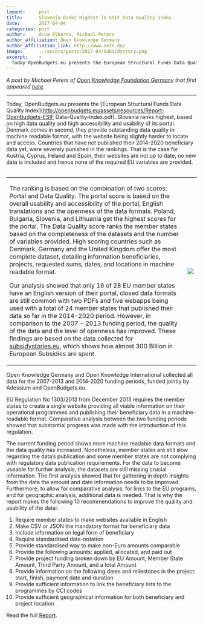 ```yaml
---
layout:     post
title:      Slovenia Ranks Highest in ESIF Data Quality Index
date:       2017-04-04
categories: post
author:     Anna Alberts, Michael Peters
author_affiliation: Open Knowledge Germany
author_affiliation_link: http://www.okfn.de/
image:      ../assets/posts/2017-04/Subsidystory.png
excerpt:    >
  Today OpenBudgets.eu presents the European Structural Funds Data Quality Index. Slovenia ranks highest, based on high data quality and high accessibility and usability of its portal.
---
```

_A post by Michael Peters of [Open Knowledge Foundation Germany](http://okfn.de/) that first appeared [here](https://okfn.de/blog/2017/04/esif-data-quality-index/)._

---


Today, OpenBudgets.eu presents the [European Structural Funds Data Quality Index](http://openbudgets.eu/assets/resources/Report-OpenBudgets-ESIF Data-Quality-Index.pdf). Slovenia ranks highest, based on high data quality and high accessibility and usability of its portal. Denmark comes in second, they provide outstanding data quality in machine readable format, with the website being slightly harder to locate and access. Countries that have not published their 2014-2020 beneficiary data yet, were severely punished in the rankings. That is the case for Austria, Cyprus, Ireland and Spain, their websites are not up to date, no new data is included and hence none of the required EU variables are provided.

<table>
<table border="0px">
	<thead>
	</thead>
	<tbody>
		<tr>
			<td>
<p>               
The ranking is based on the combination of  two scores: Portal and Data Quality. The portal score is based on the overall usability and accessibility of the portal, English translations and the openness of the data formats. Poland, Bulgaria, Slovenia, and Lithuania get the highest scores for the portal. The Data Quality score ranks the member states based on the completeness of the datasets and the number of variables provided. High scoring countries such as Denmark, Germany and the United Kingdom offer the most complete dataset, detailing information beneficiaries, projects, requested sums, dates, and locations in machine readable format.
</p>
<p> 
</p>
<p>
</p>
<p>	
Our analysis showed that only 16 of 28 EU member states have an English version of their portal, closed data formats are still common with two PDFs and five webapps being used with a total of 24 member states that published their data so far in the 2014-2020 period. However, in comparison to the 2007 - 2013 funding period, the quality of the data and the level of openness has improved. These findings are based on the data collected for <a href="http://Subsidystories.eu">subsidystories.eu</a>, which shows how almost 300 Billion in European Subsidies are spent. 
</p>
		</td>
		<td><img src="{{site.baseurl}}/assets/posts/2017-04/overall-rankingIII.png" ></td>
		</tr>
	</tbody>
</table>
<p>
Open Knowledge Germany and Open Knowledge International collected all data for the 2007-2013 and 2014-2020 funding periods, funded jointly by Adessium and OpenBudgets.eu.
</p>
<p>
EU Regulation No 1303/2013 from December 2013 requires the member states to create a single website providing all viable information on their operational programmes and publishing their beneficiary data in a machine-readable format. Comparative analysis between the two funding periods showed that substantial progress was made with the introduction of this regulation.
</p>
<p>
The current funding period shows more machine readable data formats and the data quality has increased. Nonetheless, member states are still slow regarding the data’s publication and some member states are not complying with regulatory data publication requirements. For the data to become useable for further analysis, the datasets are still missing crucial information. The first analysis showed that for gathering in depth insights from the data the amount and date information needs to be improved. Furthermore, to allow for comparative analysis, for links to the EU programs,  and for geographic analysis, additional data is needed. That is why the report makes the following 10 recommendations to improve the quality and usability of the data:
</p>
<p>
<ol>
<li>Require member states to make websites available in English</li>
<li>Make CSV or JSON the mandatory format for beneficiary data</li>
<li>Include information on legal form of beneficiary</li>
<li>Require standardised date-notation</li>
<li>Provide standardised way to make non-Euro amounts comparable</li>
<li>Provide the following amounts: applied, allocated, and paid out	</li> 
<li>Provide project funding broken down by EU Amount, Member State Amount, Third Party Amount, and a total Amount</li>
<li>Provide information on the following dates and milestones in the project: start, finish, payment date and duration</li>
<li>Provide sufficient information to link the beneficiary lists to the programmes by CCI codes</li>
<li>Provide sufficient geographical information for both beneficiary and project location</li>
</ol>
</p>

<p>
Read the full <a href="http://openbudgets.eu/assets/resources/Report-OpenBudgets-ESIF Data-Quality-Index.pdf">Report</a>.
</p>

